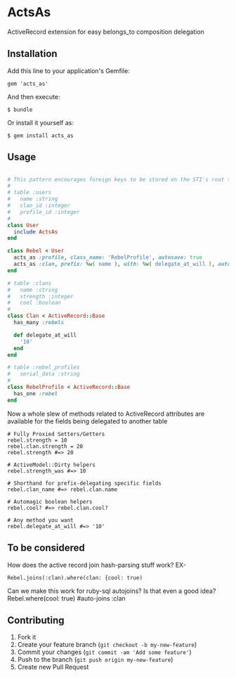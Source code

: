 # ActsAs

ActiveRecord extension for easy belongs_to composition delegation

## Installation

Add this line to your application's Gemfile:

    gem 'acts_as'

And then execute:

    $ bundle

Or install it yourself as:

    $ gem install acts_as

## Usage

```ruby

# This pattern encourages foreign keys to be stored on the STI's root table for easy reads.
#
# table :users
#   name :string
#   clan_id :integer
#   profile_id :integer
#
class User
  include ActsAs
end

class Rebel < User
  acts_as :profile, class_name: 'RebelProfile', autosave: true
  acts_as :clan, prefix: %w( name ), with: %w( delegate_at_will ), autosave: true
end

# table :clans
#   name :string
#   strength :integer
#   cool :boolean
#
class Clan < ActiveRecord::Base
  has_many :rebels

  def delegate_at_will
    '10'
  end
end

# table :rebel_profiles
#   serial_data :string
#
class RebelProfile < ActiveRecord::Base
  has_one :rebel
end

```

Now a whole slew of methods related to ActiveRecord attributes are available for the fields being delegated to another table

    # Fully Proxied Setters/Getters
    rebel.strength = 10
    rebel.clan.strength = 20
    rebel.strength #=> 20

    # ActiveModel::Dirty helpers
    rebel.strength_was #=> 10

    # Shorthand for prefix-delegating specific fields
    rebel.clan_name #=> rebel.clan.name

    # Automagic boolean helpers
    rebel.cool? #=> rebel.clan.cool?

    # Any method you want
    rebel.delegate_at_will #=> '10'


## To be considered

How does the active record join hash-parsing stuff work? EX-

    Rebel.joins(:clan).where(clan: {cool: true)

Can we make this work for ruby-sql autojoins? Is that even a good idea?
    Rebel.where(cool: true) #auto-joins :clan

## Contributing

1. Fork it
2. Create your feature branch (`git checkout -b my-new-feature`)
3. Commit your changes (`git commit -am 'Add some feature'`)
4. Push to the branch (`git push origin my-new-feature`)
5. Create new Pull Request
